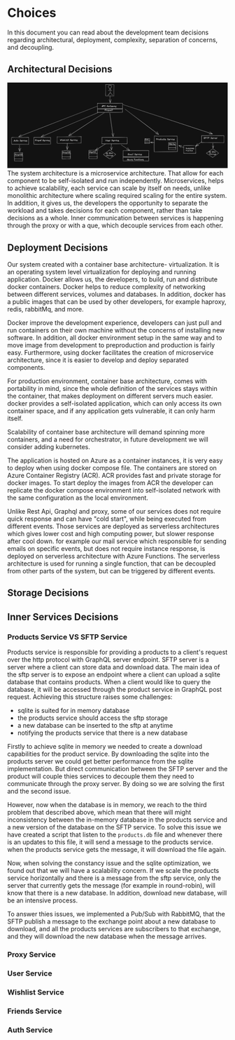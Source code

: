 # Choices
In this document you can read about the development team decisions regarding architectural, deployment, complexity, 
separation of concerns, and decoupling. 
## Architectural Decisions
![System diagram](../overview_of_the_system/System_design.png)
The system architecture is a microservice architecture. That allow for each component to be self-isolated and run 
independently. Microservices, helps to achieve scalability, each service can scale by itself on needs, unlike monolithic 
architecture where scaling required scaling for the entire system.  
In addition, it gives us, the developers the opportunity to separate the workload and takes decisions for 
each component, rather than take decisions as a whole. Inner communication between services is happening through the 
proxy or with a que, which decouple services from each other.

## Deployment Decisions
Our system created with a container base architecture- virtualization. It is an operating system level virtualization 
for deploying and running application. Docker allows us, the developers, to build, run and distribute docker containers. 
Docker helps to reduce complexity of networking between different services, volumes and databases. In addition, docker 
has a public images that can be used by other developers, for example haproxy, redis, rabbitMq, and more. 

Docker improve the development experience, developers can just pull and run containers on their own machine without 
the concerns of installing new software. 
In addition, all docker environment setup in the same way and to move image from development to preproduction and 
production is fairly easy. 
Furthermore, using docker facilitates the creation of microservice architecture, since it is easier to develop and deploy 
separated components.

For production environment, container base architecture, comes with portability in mind, since the whole definition of 
the services stays within the container, that makes deployment on different servers much easier. docker provides a 
self-isolated application, which can only access its own container space, and if any application gets vulnerable, 
it can only harm itself.  

Scalability of container base architecture will demand spinning more containers, and a need for orchestrator, in future 
development we will consider adding kubernetes.

The application is hosted on Azure as a container instances, it is very easy to deploy when using docker compose file.
The containers are stored on Azure Container Registry (ACR). ACR provides fast and private storage for docker images. 
To start deploy the images from ACR the developer can replicate the docker compose environment into self-isolated network
with the same configuration as the local environment. 

Unlike Rest Api, Graphql and proxy, some of our services does not require quick response and can have "cold start", 
while being executed from different events. Those services are deployed as serverless architectures which gives lower cost 
and high computing power, but slower response after cool down. for example our mail service which responsible for sending 
emails on specific events, but does not require instance response, is deployed on serverless architecture with Azure 
Functions. The serverless architecture is used for running a single function, that can be decoupled from other parts of 
the system, but can be triggered by different events. 

## Storage Decisions

## Inner Services Decisions

### Products Service VS SFTP Service
Products service is responsible for providing a products to a client's request over the http protocol with GraphQL server
endpoint. SFTP server is a server where a client can store data and download data. The main idea of the sftp server is 
to expose an endpoint where a client can upload a sqlite database that contains products. When a client would like to 
query the database, it will be accessed through the product service in GraphQL post request. 
Achieving this structure raises some challenges:
 - sqlite is suited for in memory database
 - the products service should access the sftp storage
 - a new database can be inserted to the sftp at anytime
 - notifying the products service that there is a new database 

Firstly to achieve sqlite in memory we needed to create a download capabilities for the product service. By downloading
the sqlite into the products server we could get better performance from the sqlite implementation. But direct communication 
between the SFTP server and the product will couple thies services to decouple them they need to communicate through the 
proxy server. By doing so we are solving the first and the second issue.

However, now when the database is in memory, we reach to the third problem that described above, which mean that there
will might inconsistency between the in-memory database in the products service and a new version of the database on the
SFTP service. To solve this issue we have created a script that listen to the ``products.db`` file and whenever there is 
an updates to this file, it will send a message to the products service. when the products service gets the message, it
will download the file again. 

Now, when solving the constancy issue and the sqlite optimization, we found out that we will have a scalability concern. 
If we scale the products service horizontally and there is a message from the sftp service, only the server that currently 
gets the message (for example in round-robin), will know that there is a new database. In addition, download new database, 
will be an intensive process. 

To answer thies issues, we implemented a Pub/Sub with RabbitMQ, that the SFTP publish a message to the exchange point 
about a new database to download, and all the products services are subscribers to that exchange, and they will download 
the new database when the message arrives.

### Proxy Service
### User Service
### Wishlist Service
### Friends Service
### Auth Service